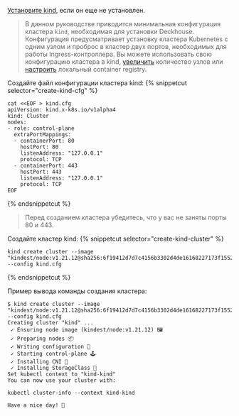 [Установите kind](https://kind.sigs.k8s.io/docs/user/quick-start/#installation), если он еще не установлен.

> В данном руководстве приводится минимальная конфигурация кластера `kind`, необходимая для установки Deckhouse. Конфигурация предусматривает установку кластера Kubernetes с одним узлом и проброс в кластер двух портов, необходимых для работы Ingress-контроллера. Вы можете использовать свою конфигурацию кластера в kind, [увеличить](https://kind.sigs.k8s.io/docs/user/configuration/#nodes) количество узлов или [настроить](https://kind.sigs.k8s.io/docs/user/local-registry/) локальный container registry.

Создайте файл конфигурации кластера kind:
{% snippetcut selector="create-kind-cfg" %}
```shell
cat <<EOF > kind.cfg
apiVersion: kind.x-k8s.io/v1alpha4
kind: Cluster
nodes:
- role: control-plane
  extraPortMappings:
  - containerPort: 80
    hostPort: 80
    listenAddress: "127.0.0.1"
    protocol: TCP
  - containerPort: 443
    hostPort: 443
    listenAddress: "127.0.0.1"
    protocol: TCP
EOF
```
{% endsnippetcut %}

> Перед созданием кластера убедитесь, что у вас не заняты порты 80 и 443.

Создайте кластер kind:
{% snippetcut selector="create-kind-cluster" %}
```shell
kind create cluster --image "kindest/node:v1.21.12@sha256:6f19412d7d7c4156b3302d4de16168227173f155271be69250893e5c8585cb86" --config kind.cfg
```
{% endsnippetcut %}

Пример вывода команды создания кластера:
```shell
$ kind create cluster --image "kindest/node:v1.21.12@sha256:6f19412d7d7c4156b3302d4de16168227173f155271be69250893e5c8585cb86" --config kind.cfg
Creating cluster "kind" ...
 ✓ Ensuring node image (kindest/node:v1.21.12) 🖼
 ✓ Preparing nodes 📦  
 ✓ Writing configuration 📜 
 ✓ Starting control-plane 🕹️ 
 ✓ Installing CNI 🔌 
 ✓ Installing StorageClass 💾 
Set kubectl context to "kind-kind"
You can now use your cluster with:

kubectl cluster-info --context kind-kind

Have a nice day! 👋
```

